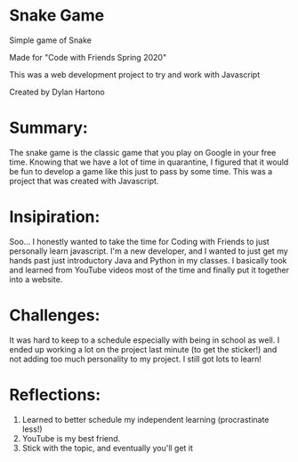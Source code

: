 # Snake Game
Simple game of Snake

Made for "Code with Friends Spring 2020"

This was a web development project to try and work with Javascript

Created by Dylan Hartono


# Summary:

The snake game is the classic game that you play on Google in your free time. Knowing that we have a lot of time in quarantine, I figured that it would be fun to develop a game like this just to pass by some time. This was a project that was created with Javascript.

# Insipiration:

Soo... I honestly wanted to take the time for Coding with Friends to just personally learn javascript. I'm a new developer, and I wanted to just get my hands past just introductory Java and Python in my classes. I basically took and learned from YouTube videos most of the time and finally put it together into a website. 

# Challenges:

It was hard to keep to a schedule especially with being in school as well. I ended up working a lot on the project last minute (to get the sticker!) and not adding too much personality to my project. I still got lots to learn!


# Reflections:

1. Learned to better schedule my independent learning (procrastinate less!)
2. YouTube is my best friend.
3. Stick with the topic, and eventually you'll get it